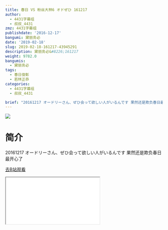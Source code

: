 ```yaml
---
title: 春日 VS 粉丝大林6 オドぜひ 161217
author:
  - 4431字幕组
  - 叔叔_4431
zmz: 4431字幕组
publishdate: '2016-12-17'
bangumi: 黛丽务必
date: '2019-02-18'
slug: 2019-02-18-161217-43945291
description: 黛丽务必&#8226;161217
weight: 9782.0
bangumis:
  - 黛丽务必
tags:
  - 春日俊彰
  - 若林正恭
categories:
  - 4431字幕组
  - 叔叔_4431

brief: "20161217 オードリーさん、ぜひ会って欲しい人がいるんです 果然还是欺负春日最开心了"
---
```

![](https://i.imgur.com/88BvhJg.jpg)
# 简介  
20161217 オードリーさん、ぜひ会って欲しい人がいるんです
果然还是欺负春日最开心了  

[去B站观看](https://www.bilibili.com/video/av43945291/)
<div class ="resp-container"><iframe class="testiframe" src="//player.bilibili.com/player.html?aid=43945291"", scrolling="no", allowfullscreen="true" > </iframe></div> 
